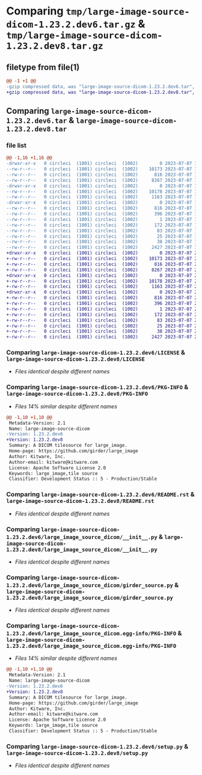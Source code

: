 # Comparing `tmp/large-image-source-dicom-1.23.2.dev6.tar.gz` & `tmp/large-image-source-dicom-1.23.2.dev8.tar.gz`

## filetype from file(1)

```diff
@@ -1 +1 @@
-gzip compressed data, was "large-image-source-dicom-1.23.2.dev6.tar", last modified: Fri Jul  7 19:28:29 2023, max compression
+gzip compressed data, was "large-image-source-dicom-1.23.2.dev8.tar", last modified: Fri Jul  7 21:15:15 2023, max compression
```

## Comparing `large-image-source-dicom-1.23.2.dev6.tar` & `large-image-source-dicom-1.23.2.dev8.tar`

### file list

```diff
@@ -1,16 +1,16 @@
-drwxr-xr-x   0 circleci  (1001) circleci  (1002)        0 2023-07-07 19:28:29.840555 large-image-source-dicom-1.23.2.dev6/
--rw-r--r--   0 circleci  (1001) circleci  (1002)    10173 2023-07-07 19:28:29.000000 large-image-source-dicom-1.23.2.dev6/LICENSE
--rw-r--r--   0 circleci  (1001) circleci  (1002)      816 2023-07-07 19:28:29.840555 large-image-source-dicom-1.23.2.dev6/PKG-INFO
--rw-r--r--   0 circleci  (1001) circleci  (1002)     8267 2023-07-07 19:28:29.000000 large-image-source-dicom-1.23.2.dev6/README.rst
-drwxr-xr-x   0 circleci  (1001) circleci  (1002)        0 2023-07-07 19:28:29.840555 large-image-source-dicom-1.23.2.dev6/large_image_source_dicom/
--rw-r--r--   0 circleci  (1001) circleci  (1002)    10178 2023-07-07 19:27:44.000000 large-image-source-dicom-1.23.2.dev6/large_image_source_dicom/__init__.py
--rw-r--r--   0 circleci  (1001) circleci  (1002)     1163 2023-07-07 19:27:44.000000 large-image-source-dicom-1.23.2.dev6/large_image_source_dicom/girder_source.py
-drwxr-xr-x   0 circleci  (1001) circleci  (1002)        0 2023-07-07 19:28:29.840555 large-image-source-dicom-1.23.2.dev6/large_image_source_dicom.egg-info/
--rw-r--r--   0 circleci  (1001) circleci  (1002)      816 2023-07-07 19:28:29.000000 large-image-source-dicom-1.23.2.dev6/large_image_source_dicom.egg-info/PKG-INFO
--rw-r--r--   0 circleci  (1001) circleci  (1002)      396 2023-07-07 19:28:29.000000 large-image-source-dicom-1.23.2.dev6/large_image_source_dicom.egg-info/SOURCES.txt
--rw-r--r--   0 circleci  (1001) circleci  (1002)        1 2023-07-07 19:28:29.000000 large-image-source-dicom-1.23.2.dev6/large_image_source_dicom.egg-info/dependency_links.txt
--rw-r--r--   0 circleci  (1001) circleci  (1002)      172 2023-07-07 19:28:29.000000 large-image-source-dicom-1.23.2.dev6/large_image_source_dicom.egg-info/entry_points.txt
--rw-r--r--   0 circleci  (1001) circleci  (1002)       83 2023-07-07 19:28:29.000000 large-image-source-dicom-1.23.2.dev6/large_image_source_dicom.egg-info/requires.txt
--rw-r--r--   0 circleci  (1001) circleci  (1002)       25 2023-07-07 19:28:29.000000 large-image-source-dicom-1.23.2.dev6/large_image_source_dicom.egg-info/top_level.txt
--rw-r--r--   0 circleci  (1001) circleci  (1002)       38 2023-07-07 19:28:29.840555 large-image-source-dicom-1.23.2.dev6/setup.cfg
--rw-r--r--   0 circleci  (1001) circleci  (1002)     2427 2023-07-07 19:27:44.000000 large-image-source-dicom-1.23.2.dev6/setup.py
+drwxr-xr-x   0 circleci  (1001) circleci  (1002)        0 2023-07-07 21:15:15.645089 large-image-source-dicom-1.23.2.dev8/
+-rw-r--r--   0 circleci  (1001) circleci  (1002)    10173 2023-07-07 21:15:15.000000 large-image-source-dicom-1.23.2.dev8/LICENSE
+-rw-r--r--   0 circleci  (1001) circleci  (1002)      816 2023-07-07 21:15:15.645089 large-image-source-dicom-1.23.2.dev8/PKG-INFO
+-rw-r--r--   0 circleci  (1001) circleci  (1002)     8267 2023-07-07 21:15:15.000000 large-image-source-dicom-1.23.2.dev8/README.rst
+drwxr-xr-x   0 circleci  (1001) circleci  (1002)        0 2023-07-07 21:15:15.645089 large-image-source-dicom-1.23.2.dev8/large_image_source_dicom/
+-rw-r--r--   0 circleci  (1001) circleci  (1002)    10178 2023-07-07 21:14:29.000000 large-image-source-dicom-1.23.2.dev8/large_image_source_dicom/__init__.py
+-rw-r--r--   0 circleci  (1001) circleci  (1002)     1163 2023-07-07 21:14:29.000000 large-image-source-dicom-1.23.2.dev8/large_image_source_dicom/girder_source.py
+drwxr-xr-x   0 circleci  (1001) circleci  (1002)        0 2023-07-07 21:15:15.645089 large-image-source-dicom-1.23.2.dev8/large_image_source_dicom.egg-info/
+-rw-r--r--   0 circleci  (1001) circleci  (1002)      816 2023-07-07 21:15:15.000000 large-image-source-dicom-1.23.2.dev8/large_image_source_dicom.egg-info/PKG-INFO
+-rw-r--r--   0 circleci  (1001) circleci  (1002)      396 2023-07-07 21:15:15.000000 large-image-source-dicom-1.23.2.dev8/large_image_source_dicom.egg-info/SOURCES.txt
+-rw-r--r--   0 circleci  (1001) circleci  (1002)        1 2023-07-07 21:15:15.000000 large-image-source-dicom-1.23.2.dev8/large_image_source_dicom.egg-info/dependency_links.txt
+-rw-r--r--   0 circleci  (1001) circleci  (1002)      172 2023-07-07 21:15:15.000000 large-image-source-dicom-1.23.2.dev8/large_image_source_dicom.egg-info/entry_points.txt
+-rw-r--r--   0 circleci  (1001) circleci  (1002)       83 2023-07-07 21:15:15.000000 large-image-source-dicom-1.23.2.dev8/large_image_source_dicom.egg-info/requires.txt
+-rw-r--r--   0 circleci  (1001) circleci  (1002)       25 2023-07-07 21:15:15.000000 large-image-source-dicom-1.23.2.dev8/large_image_source_dicom.egg-info/top_level.txt
+-rw-r--r--   0 circleci  (1001) circleci  (1002)       38 2023-07-07 21:15:15.645089 large-image-source-dicom-1.23.2.dev8/setup.cfg
+-rw-r--r--   0 circleci  (1001) circleci  (1002)     2427 2023-07-07 21:14:29.000000 large-image-source-dicom-1.23.2.dev8/setup.py
```

### Comparing `large-image-source-dicom-1.23.2.dev6/LICENSE` & `large-image-source-dicom-1.23.2.dev8/LICENSE`

 * *Files identical despite different names*

### Comparing `large-image-source-dicom-1.23.2.dev6/PKG-INFO` & `large-image-source-dicom-1.23.2.dev8/PKG-INFO`

 * *Files 14% similar despite different names*

```diff
@@ -1,10 +1,10 @@
 Metadata-Version: 2.1
 Name: large-image-source-dicom
-Version: 1.23.2.dev6
+Version: 1.23.2.dev8
 Summary: A DICOM tilesource for large_image.
 Home-page: https://github.com/girder/large_image
 Author: Kitware, Inc.
 Author-email: kitware@kitware.com
 License: Apache Software License 2.0
 Keywords: large_image,tile source
 Classifier: Development Status :: 5 - Production/Stable
```

### Comparing `large-image-source-dicom-1.23.2.dev6/README.rst` & `large-image-source-dicom-1.23.2.dev8/README.rst`

 * *Files identical despite different names*

### Comparing `large-image-source-dicom-1.23.2.dev6/large_image_source_dicom/__init__.py` & `large-image-source-dicom-1.23.2.dev8/large_image_source_dicom/__init__.py`

 * *Files identical despite different names*

### Comparing `large-image-source-dicom-1.23.2.dev6/large_image_source_dicom/girder_source.py` & `large-image-source-dicom-1.23.2.dev8/large_image_source_dicom/girder_source.py`

 * *Files identical despite different names*

### Comparing `large-image-source-dicom-1.23.2.dev6/large_image_source_dicom.egg-info/PKG-INFO` & `large-image-source-dicom-1.23.2.dev8/large_image_source_dicom.egg-info/PKG-INFO`

 * *Files 14% similar despite different names*

```diff
@@ -1,10 +1,10 @@
 Metadata-Version: 2.1
 Name: large-image-source-dicom
-Version: 1.23.2.dev6
+Version: 1.23.2.dev8
 Summary: A DICOM tilesource for large_image.
 Home-page: https://github.com/girder/large_image
 Author: Kitware, Inc.
 Author-email: kitware@kitware.com
 License: Apache Software License 2.0
 Keywords: large_image,tile source
 Classifier: Development Status :: 5 - Production/Stable
```

### Comparing `large-image-source-dicom-1.23.2.dev6/setup.py` & `large-image-source-dicom-1.23.2.dev8/setup.py`

 * *Files identical despite different names*


